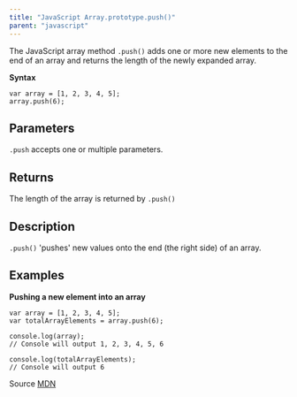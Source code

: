 ```yaml
---
title: "JavaScript Array.prototype.push()"
parent: "javascript"
---
```


The JavaScript array method `.push()` adds one or more new elements to the end of an array and returns the length of the newly expanded array.

**Syntax**

    var array = [1, 2, 3, 4, 5];
    array.push(6);

## Parameters

`.push` accepts one or multiple parameters.

## Returns

The length of the array is returned by `.push()`

## Description

`.push()` 'pushes' new values onto the end (the right side) of an array.

## Examples

**Pushing a new element into an array**

    var array = [1, 2, 3, 4, 5];
    var totalArrayElements = array.push(6);

    console.log(array);
    // Console will output 1, 2, 3, 4, 5, 6

    console.log(totalArrayElements);
    // Console will output 6

Source [MDN](https://developer.mozilla.org/en-US/docs/Web/JavaScript/Reference/Global_Objects/Array/push)
